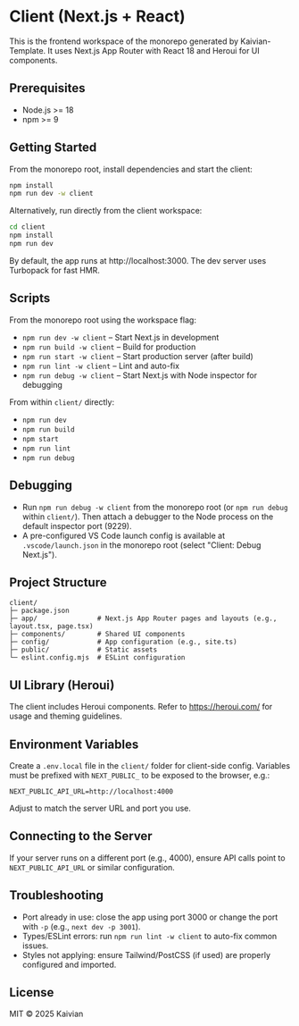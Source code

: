 # Client (Next.js + React)

This is the frontend workspace of the monorepo generated by Kaivian-Template. It uses Next.js App Router with React 18 and Heroui for UI components.

## Prerequisites
- Node.js >= 18
- npm >= 9

## Getting Started
From the monorepo root, install dependencies and start the client:
```bash
npm install
npm run dev -w client
```
Alternatively, run directly from the client workspace:
```bash
cd client
npm install
npm run dev
```

By default, the app runs at http://localhost:3000. The dev server uses Turbopack for fast HMR.

## Scripts
From the monorepo root using the workspace flag:
- `npm run dev -w client`   – Start Next.js in development
- `npm run build -w client` – Build for production
- `npm run start -w client` – Start production server (after build)
- `npm run lint -w client`  – Lint and auto-fix
- `npm run debug -w client` – Start Next.js with Node inspector for debugging

From within `client/` directly:
- `npm run dev`
- `npm run build`
- `npm start`
- `npm run lint`
- `npm run debug`

## Debugging
- Run `npm run debug -w client` from the monorepo root (or `npm run debug` within `client/`). Then attach a debugger to the Node process on the default inspector port (9229).
- A pre-configured VS Code launch config is available at `.vscode/launch.json` in the monorepo root (select "Client: Debug Next.js").

## Project Structure
```
client/
├─ package.json
├─ app/               # Next.js App Router pages and layouts (e.g., layout.tsx, page.tsx)
├─ components/        # Shared UI components
├─ config/            # App configuration (e.g., site.ts)
├─ public/            # Static assets
└─ eslint.config.mjs  # ESLint configuration
```

## UI Library (Heroui)
The client includes Heroui components. Refer to https://heroui.com/ for usage and theming guidelines.

## Environment Variables
Create a `.env.local` file in the `client/` folder for client-side config. Variables must be prefixed with `NEXT_PUBLIC_` to be exposed to the browser, e.g.:
```
NEXT_PUBLIC_API_URL=http://localhost:4000
```
Adjust to match the server URL and port you use.

## Connecting to the Server
If your server runs on a different port (e.g., 4000), ensure API calls point to `NEXT_PUBLIC_API_URL` or similar configuration.

## Troubleshooting
- Port already in use: close the app using port 3000 or change the port with `-p` (e.g., `next dev -p 3001`).
- Types/ESLint errors: run `npm run lint -w client` to auto-fix common issues.
- Styles not applying: ensure Tailwind/PostCSS (if used) are properly configured and imported.

## License
MIT © 2025 Kaivian
